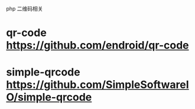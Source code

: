 php 二维码相关

# qr-code         https://github.com/endroid/qr-code 
# simple-qrcode   https://github.com/SimpleSoftwareIO/simple-qrcode
